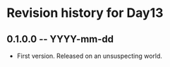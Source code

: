 # Revision history for Day13

## 0.1.0.0  -- YYYY-mm-dd

* First version. Released on an unsuspecting world.
